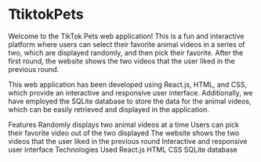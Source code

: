 # TtiktokPets
Welcome to the TikTok Pets web application! This is a fun and interactive platform where users can select their favorite animal videos in a series of two, which are displayed randomly, and then pick their favorite. After the first round, the website shows the two videos that the user liked in the previous round.

This web application has been developed using React.js, HTML, and CSS, which provide an interactive and responsive user interface. Additionally, we have employed the SQLite database to store the data for the animal videos, which can be easily retrieved and displayed in the application.

Features
Randomly displays two animal videos at a time
Users can pick their favorite video out of the two displayed
The website shows the two videos that the user liked in the previous round
Interactive and responsive user interface
Technologies Used
React.js
HTML
CSS
SQLite database
